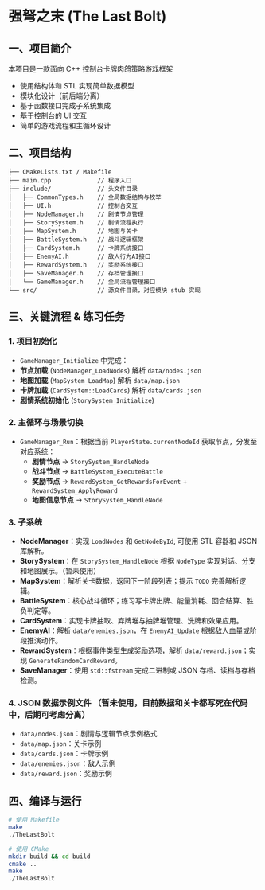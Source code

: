 # 强弩之末 (The Last Bolt)

## 一、项目简介

本项目是一款面向 C++ 控制台卡牌肉鸽策略游戏框架
- 使用结构体和 STL 实现简单数据模型
- 模块化设计（前后端分离）
- 基于函数接口完成子系统集成
- 基于控制台的 UI 交互
- 简单的游戏流程和主循环设计

## 二、项目结构

```
├── CMakeLists.txt / Makefile
├── main.cpp             // 程序入口
├── include/             // 头文件目录
│   ├── CommonTypes.h    // 全局数据结构与枚举
│   ├── UI.h             // 控制台交互
│   ├── NodeManager.h    // 剧情节点管理
│   ├── StorySystem.h    // 剧情流程执行
│   ├── MapSystem.h      // 地图与关卡
│   ├── BattleSystem.h   // 战斗逻辑框架
│   ├── CardSystem.h     // 卡牌系统接口
│   ├── EnemyAI.h        // 敌人行为AI接口
│   ├── RewardSystem.h   // 奖励系统接口
│   ├── SaveManager.h    // 存档管理接口
│   └── GameManager.h    // 全局流程管理接口
└── src/                 // 源文件目录，对应模块 stub 实现
```

## 三、关键流程 & 练习任务

### 1. 项目初始化
-  `GameManager_Initialize` 中完成：
  - **节点加载** (`NodeManager_LoadNodes`) 解析 `data/nodes.json`
  - **地图加载** (`MapSystem_LoadMap`) 解析 `data/map.json`
  - **卡牌加载** (`CardSystem::LoadCards`) 解析 `data/cards.json`
  - **剧情系统初始化** (`StorySystem_Initialize`)

### 2. 主循环与场景切换
- `GameManager_Run`：根据当前 `PlayerState.currentNodeId` 获取节点，分发至对应系统：
  - **剧情节点** -> `StorySystem_HandleNode`
  - **战斗节点** -> `BattleSystem_ExecuteBattle`
  - **奖励节点** -> `RewardSystem_GetRewardsForEvent` + `RewardSystem_ApplyReward`
  - **地图信息节点** -> `StorySystem_HandleNode` 

### 3. 子系统
- **NodeManager**：实现 `LoadNodes` 和 `GetNodeById`, 可使用 STL 容器和 JSON 库解析。
- **StorySystem**：在 `StorySystem_HandleNode` 根据 `NodeType` 实现对话、分支和地图展示。（暂未使用）
- **MapSystem**：解析关卡数据，返回下一阶段列表；提示 `TODO` 完善解析逻辑。
- **BattleSystem**：核心战斗循环；练习写卡牌出牌、能量消耗、回合结算、胜负判定等。
- **CardSystem**：实现卡牌抽取、弃牌堆与抽牌堆管理、洗牌和效果应用。
- **EnemyAI**：解析 `data/enemies.json`，在 `EnemyAI_Update` 根据敌人血量或阶段推演动作。
- **RewardSystem**：根据事件类型生成奖励选项，解析 `data/reward.json`；实现 `GenerateRandomCardReward`。
- **SaveManager**：使用 `std::fstream` 完成二进制或 JSON 存档、读档与存档检测。

### 4. JSON 数据示例文件 （暂未使用，目前数据和关卡都写死在代码中，后期可考虑分离）
- `data/nodes.json`：剧情与逻辑节点示例格式
- `data/map.json`：关卡示例
- `data/cards.json`：卡牌示例
- `data/enemies.json`：敌人示例
- `data/reward.json`：奖励示例

## 四、编译与运行

```sh
# 使用 Makefile
make
./TheLastBolt

# 使用 CMake
mkdir build && cd build
cmake ..
make
./TheLastBolt
```

